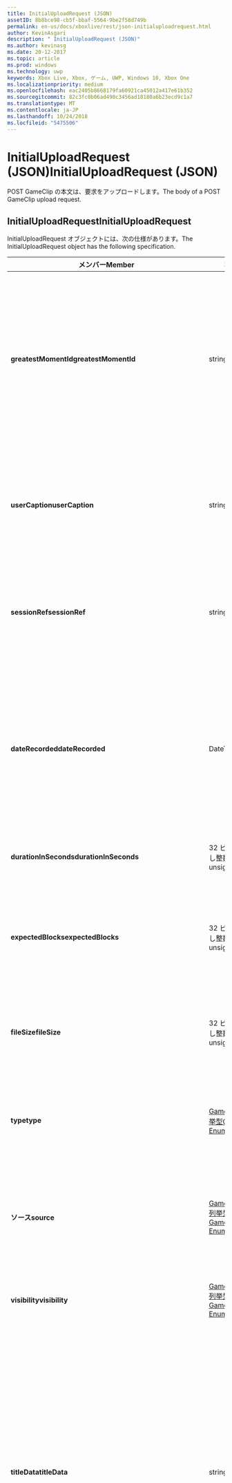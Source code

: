 ```yaml
---
title: InitialUploadRequest (JSON)
assetID: 8b8bce98-cb5f-bbaf-5564-9be2f58d749b
permalink: en-us/docs/xboxlive/rest/json-initialuploadrequest.html
author: KevinAsgari
description: " InitialUploadRequest (JSON)"
ms.author: kevinasg
ms.date: 20-12-2017
ms.topic: article
ms.prod: windows
ms.technology: uwp
keywords: Xbox Live, Xbox, ゲーム, UWP, Windows 10, Xbox One
ms.localizationpriority: medium
ms.openlocfilehash: eac2405b8668179fa60921ca45012a417e61b352
ms.sourcegitcommit: 82c3fc0b06ad490c3456ad18180a6b23ecd9c1a7
ms.translationtype: MT
ms.contentlocale: ja-JP
ms.lasthandoff: 10/24/2018
ms.locfileid: "5475506"
---
```

# <a name="initialuploadrequest-json"></a><span data-ttu-id="aa84c-104">InitialUploadRequest (JSON)</span><span class="sxs-lookup"><span data-stu-id="aa84c-104">InitialUploadRequest (JSON)</span></span>
<span data-ttu-id="aa84c-105">POST GameClip の本文は、要求をアップロードします。</span><span class="sxs-lookup"><span data-stu-id="aa84c-105">The body of a POST GameClip upload request.</span></span> 
<a id="ID4EN"></a>

 
## <a name="initialuploadrequest"></a><span data-ttu-id="aa84c-106">InitialUploadRequest</span><span class="sxs-lookup"><span data-stu-id="aa84c-106">InitialUploadRequest</span></span>
 
<span data-ttu-id="aa84c-107">InitialUploadRequest オブジェクトには、次の仕様があります。</span><span class="sxs-lookup"><span data-stu-id="aa84c-107">The InitialUploadRequest object has the following specification.</span></span>
 
| <span data-ttu-id="aa84c-108">メンバー</span><span class="sxs-lookup"><span data-stu-id="aa84c-108">Member</span></span>| <span data-ttu-id="aa84c-109">種類</span><span class="sxs-lookup"><span data-stu-id="aa84c-109">Type</span></span>| <span data-ttu-id="aa84c-110">説明</span><span class="sxs-lookup"><span data-stu-id="aa84c-110">Description</span></span>| 
| --- | --- | --- | 
| <b><span data-ttu-id="aa84c-111">greatestMomentId</span><span class="sxs-lookup"><span data-stu-id="aa84c-111">greatestMomentId</span></span></b>| <span data-ttu-id="aa84c-112">string</span><span class="sxs-lookup"><span data-stu-id="aa84c-112">string</span></span>| <span data-ttu-id="aa84c-113">文字列は、テキストのクリップの名として使用する ID。</span><span class="sxs-lookup"><span data-stu-id="aa84c-113">The string ID for the text to use as the name for the clip.</span></span> <span data-ttu-id="aa84c-114">これの管理し、タイトルの開発者によってタイトルの構成ファイル内のローカライズされました。</span><span class="sxs-lookup"><span data-stu-id="aa84c-114">This is managed and localized in the config file for the title by the developer of the title.</span></span>| 
| <b><span data-ttu-id="aa84c-115">userCaption</span><span class="sxs-lookup"><span data-stu-id="aa84c-115">userCaption</span></span></b>| <span data-ttu-id="aa84c-116">string</span><span class="sxs-lookup"><span data-stu-id="aa84c-116">string</span></span>| <span data-ttu-id="aa84c-117">省略可能。</span><span class="sxs-lookup"><span data-stu-id="aa84c-117">Optional.</span></span> <span data-ttu-id="aa84c-118">ユーザーが入力したの代替名最大 250 文字の最大長のゲーム クリップされます。</span><span class="sxs-lookup"><span data-stu-id="aa84c-118">Alternate user-entered name for game clip up to a maximum length of 250 characters.</span></span>| 
| <b><span data-ttu-id="aa84c-119">sessionRef</span><span class="sxs-lookup"><span data-stu-id="aa84c-119">sessionRef</span></span></b>| <span data-ttu-id="aa84c-120">string</span><span class="sxs-lookup"><span data-stu-id="aa84c-120">string</span></span>| <span data-ttu-id="aa84c-121">省略可能。</span><span class="sxs-lookup"><span data-stu-id="aa84c-121">Optional.</span></span> <span data-ttu-id="aa84c-122">レコーディングの実行中になるゲーム セッションの参照です。</span><span class="sxs-lookup"><span data-stu-id="aa84c-122">Game session reference during which the recording was done.</span></span>| 
| <b><span data-ttu-id="aa84c-123">dateRecorded</span><span class="sxs-lookup"><span data-stu-id="aa84c-123">dateRecorded</span></span></b>| <span data-ttu-id="aa84c-124">DateTime</span><span class="sxs-lookup"><span data-stu-id="aa84c-124">DateTime</span></span>| <span data-ttu-id="aa84c-125">UTC で、レコーディングを開始した時刻。</span><span class="sxs-lookup"><span data-stu-id="aa84c-125">The time the recording was started, in UTC.</span></span> <span data-ttu-id="aa84c-126">ISO 8601 形式の文字列としてマーシャ リング (詳細については、<a href="http://www.w3.org/TR/NOTE-datetime">日付と時刻の形式</a>を参照) の書式を設定します。</span><span class="sxs-lookup"><span data-stu-id="aa84c-126">Marshalled as a string in ISO 8601 format (see <a href="http://www.w3.org/TR/NOTE-datetime">Date and Time Formats</a> for more information).</span></span>| 
| <b><span data-ttu-id="aa84c-127">durationInSeconds</span><span class="sxs-lookup"><span data-stu-id="aa84c-127">durationInSeconds</span></span></b>| <span data-ttu-id="aa84c-128">32 ビットの符号なし整数</span><span class="sxs-lookup"><span data-stu-id="aa84c-128">32-bit unsigned integer</span></span>| <span data-ttu-id="aa84c-129">秒単位でのクリップの長さ。</span><span class="sxs-lookup"><span data-stu-id="aa84c-129">The length of the clip in seconds.</span></span>| 
| <b><span data-ttu-id="aa84c-130">expectedBlocks</span><span class="sxs-lookup"><span data-stu-id="aa84c-130">expectedBlocks</span></span></b>| <span data-ttu-id="aa84c-131">32 ビットの符号なし整数</span><span class="sxs-lookup"><span data-stu-id="aa84c-131">32-bit unsigned integer</span></span>| <span data-ttu-id="aa84c-132">省略可能。</span><span class="sxs-lookup"><span data-stu-id="aa84c-132">Optional.</span></span> <span data-ttu-id="aa84c-133">ファイルを分類するブロックの数。</span><span class="sxs-lookup"><span data-stu-id="aa84c-133">Number of blocks into which file will be divided.</span></span> <span data-ttu-id="aa84c-134">省略ファイルは、1 つの要求で送信されます。</span><span class="sxs-lookup"><span data-stu-id="aa84c-134">Omit if file will be transmitted in a single request.</span></span>| 
| <b><span data-ttu-id="aa84c-135">fileSize</span><span class="sxs-lookup"><span data-stu-id="aa84c-135">fileSize</span></span></b>| <span data-ttu-id="aa84c-136">32 ビットの符号なし整数</span><span class="sxs-lookup"><span data-stu-id="aa84c-136">32-bit unsigned integer</span></span>| <span data-ttu-id="aa84c-137">ファイル サイズのアップロードされるビデオのバイト数。</span><span class="sxs-lookup"><span data-stu-id="aa84c-137">File size in bytes of the video that will be uploaded.</span></span>| 
| <b><span data-ttu-id="aa84c-138">type</span><span class="sxs-lookup"><span data-stu-id="aa84c-138">type</span></span></b>| [<span data-ttu-id="aa84c-139">GameClipType 列挙型</span><span class="sxs-lookup"><span data-stu-id="aa84c-139">GameClipType Enumeration</span></span>](../enums/gvr-enum-gamecliptypes.md)| <span data-ttu-id="aa84c-140">コンマ区切りで列挙型の文字列値としてマーシャ リング、クリップの種類です。</span><span class="sxs-lookup"><span data-stu-id="aa84c-140">The type of clip, marshaled as a string value of the enumeration that is comma-delimited.</span></span>| 
| <b><span data-ttu-id="aa84c-141">ソース</span><span class="sxs-lookup"><span data-stu-id="aa84c-141">source</span></span></b>| [<span data-ttu-id="aa84c-142">GameClipSource 列挙型</span><span class="sxs-lookup"><span data-stu-id="aa84c-142">GameClipSource Enumeration</span></span>](../enums/gvr-enum-gameclipsource.md)| <span data-ttu-id="aa84c-143">クリップの元の指定、列挙体の文字列値としてマーシャ リングします。</span><span class="sxs-lookup"><span data-stu-id="aa84c-143">Specifies how the clip was sourced, marshaled as a string value of the enumeration.</span></span>| 
| <b><span data-ttu-id="aa84c-144">visibility</span><span class="sxs-lookup"><span data-stu-id="aa84c-144">visibility</span></span></b>| [<span data-ttu-id="aa84c-145">GameClipVisibility 列挙型</span><span class="sxs-lookup"><span data-stu-id="aa84c-145">GameClipVisibility Enumeration</span></span>](../enums/gvr-enum-gameclipvisibility.md)| <span data-ttu-id="aa84c-146">システムの公開後に、ゲーム クリップの可視性を指定します。</span><span class="sxs-lookup"><span data-stu-id="aa84c-146">Specifies the visibility of the game clip once it is published in the system.</span></span>| 
| <b><span data-ttu-id="aa84c-147">titleData</span><span class="sxs-lookup"><span data-stu-id="aa84c-147">titleData</span></span></b>| <span data-ttu-id="aa84c-148">string</span><span class="sxs-lookup"><span data-stu-id="aa84c-148">string</span></span>| <span data-ttu-id="aa84c-149">省略可能。</span><span class="sxs-lookup"><span data-stu-id="aa84c-149">Optional.</span></span> <span data-ttu-id="aa84c-150">このクリップに関連付けられているタイトル固有のプロパティのプロパティ バッグです。</span><span class="sxs-lookup"><span data-stu-id="aa84c-150">Property bag for title-specific properties associated with this clip.</span></span> <span data-ttu-id="aa84c-151">格納され、として返された-です。</span><span class="sxs-lookup"><span data-stu-id="aa84c-151">Stored and returned as-is.</span></span> <span data-ttu-id="aa84c-152">タイトル デベロッパーは、クリップに関するメタデータを保持するため、このフィールドを使用できます。</span><span class="sxs-lookup"><span data-stu-id="aa84c-152">Title developers can use this field to persist their own metadata about a clip.</span></span>| 
| <b><span data-ttu-id="aa84c-153">titleData</span><span class="sxs-lookup"><span data-stu-id="aa84c-153">titleData</span></span></b>| <span data-ttu-id="aa84c-154">string</span><span class="sxs-lookup"><span data-stu-id="aa84c-154">string</span></span>| <span data-ttu-id="aa84c-155">省略可能。</span><span class="sxs-lookup"><span data-stu-id="aa84c-155">Optional.</span></span> <span data-ttu-id="aa84c-156">このクリップに関連付けられているコンソールに固有のプロパティのプロパティ バッグです。</span><span class="sxs-lookup"><span data-stu-id="aa84c-156">Property bag for console-specific properties associated with this clip.</span></span> <span data-ttu-id="aa84c-157">格納され、として返された-です。</span><span class="sxs-lookup"><span data-stu-id="aa84c-157">Stored and returned as-is.</span></span> <span data-ttu-id="aa84c-158">本体のプラットフォームでは、クリップに関するメタデータを保持するため、このフィールドを使用できます。</span><span class="sxs-lookup"><span data-stu-id="aa84c-158">Console Platform can use this field to persist their own metadata about a clip.</span></span>| 
| <b><span data-ttu-id="aa84c-159">systemProperties</span><span class="sxs-lookup"><span data-stu-id="aa84c-159">systemProperties</span></span></b>| <span data-ttu-id="aa84c-160">string</span><span class="sxs-lookup"><span data-stu-id="aa84c-160">string</span></span>| <span data-ttu-id="aa84c-161">省略可能。</span><span class="sxs-lookup"><span data-stu-id="aa84c-161">Optional.</span></span> <span data-ttu-id="aa84c-162">このクリップに関連付けられているコンソールに固有のプロパティのプロパティ バッグです。</span><span class="sxs-lookup"><span data-stu-id="aa84c-162">Property bag for console-specific properties associated with this clip.</span></span> <span data-ttu-id="aa84c-163">格納され、として返されます。</span><span class="sxs-lookup"><span data-stu-id="aa84c-163">Stored and returned as is.</span></span> <span data-ttu-id="aa84c-164">本体のプラットフォームでは、クリップに関するメタデータを保持するため、このフィールドを使用できます。</span><span class="sxs-lookup"><span data-stu-id="aa84c-164">Console Platform can use this field to persist their own metadata about a clip.</span></span>| 
| <b><span data-ttu-id="aa84c-165">usersInSession</span><span class="sxs-lookup"><span data-stu-id="aa84c-165">usersInSession</span></span></b>| <span data-ttu-id="aa84c-166">文字列の配列</span><span class="sxs-lookup"><span data-stu-id="aa84c-166">array of string</span></span>| <span data-ttu-id="aa84c-167">省略可能。</span><span class="sxs-lookup"><span data-stu-id="aa84c-167">Optional.</span></span> <span data-ttu-id="aa84c-168">現在のセッション内のユーザーの一覧。</span><span class="sxs-lookup"><span data-stu-id="aa84c-168">A list of the users in the current session.</span></span>| 
| <b><span data-ttu-id="aa84c-169">thumbnailSource</span><span class="sxs-lookup"><span data-stu-id="aa84c-169">thumbnailSource</span></span></b>| [<span data-ttu-id="aa84c-170">ThumbnailSource 列挙型</span><span class="sxs-lookup"><span data-stu-id="aa84c-170">ThumbnailSource Enumeration</span></span>](../enums/gvr-enum-thumbnailsource.md)| <span data-ttu-id="aa84c-171">省略可能。</span><span class="sxs-lookup"><span data-stu-id="aa84c-171">Optional.</span></span> <span data-ttu-id="aa84c-172">サムネイルのソース。</span><span class="sxs-lookup"><span data-stu-id="aa84c-172">The source of the thumbnail.</span></span>| 
| <b><span data-ttu-id="aa84c-173">thumbnailOffsetMillseconds</span><span class="sxs-lookup"><span data-stu-id="aa84c-173">thumbnailOffsetMillseconds</span></span></b>| <span data-ttu-id="aa84c-174">32 ビット符号付き整数</span><span class="sxs-lookup"><span data-stu-id="aa84c-174">32-bit signed integer</span></span>| <span data-ttu-id="aa84c-175">生成されたオフセットのサムネイルを (ミリ秒単位) のオフセットを指定します。</span><span class="sxs-lookup"><span data-stu-id="aa84c-175">Specifies the offset (in milliseconds) for offset generated thumbnails.</span></span> <span data-ttu-id="aa84c-176"><b>ThumbnailSource</b>をオフセットを設定するときに指定だけです。</span><span class="sxs-lookup"><span data-stu-id="aa84c-176">Only specified when <b>thumbnailSource</b> is set to Offset.</span></span>| 
| <b><span data-ttu-id="aa84c-177">savedByUser</span><span class="sxs-lookup"><span data-stu-id="aa84c-177">savedByUser</span></span></b>| <span data-ttu-id="aa84c-178">ブール値</span><span class="sxs-lookup"><span data-stu-id="aa84c-178">Boolean value</span></span>| <span data-ttu-id="aa84c-179">省略可能。</span><span class="sxs-lookup"><span data-stu-id="aa84c-179">Optional.</span></span> <span data-ttu-id="aa84c-180">FIFO 記憶域ではなく、ユーザーのクォータに保存するクリップを設定します。</span><span class="sxs-lookup"><span data-stu-id="aa84c-180">Sets the clip to be saved to the user's quota instead of FIFO storage.</span></span> <span data-ttu-id="aa84c-181">既定値は false です。</span><span class="sxs-lookup"><span data-stu-id="aa84c-181">Defaults to false.</span></span>| 
  
<a id="ID4ERH"></a>

 
## <a name="sample-json-syntax"></a><span data-ttu-id="aa84c-182">JSON 構文の例</span><span class="sxs-lookup"><span data-stu-id="aa84c-182">Sample JSON syntax</span></span>
 

```json
{
   "greatestMomentId": "123abc",
   "userCaption": "OMG Look at this!",
   "sessionRef": "4587552a-a5ad-4c4c-a787-5bc5af70e4c9",
   "dateRecorded": "2012-12-23T11:08:08Z",
   "durationInSeconds": 27,
   "expectedBlocks": 7,
   "fileSize": 1234567,
   "type": "MagicMoment, Achievement",
   "source": "Console",
   "visibility": "Default",
   "titleData": "{ 'Boss': 'The Invincible' }",
   "systemProperties": "{ 'Id': '123456', 'Location': 'C:\\videos\\123456.mp4' }",
   "thumbnailSource": "Offset",
   "thumbnailOffsetMillseconds": 20000,
   "savedByUser": false
 }
    
```

  
<a id="ID4E1H"></a>

 
## <a name="see-also"></a><span data-ttu-id="aa84c-183">関連項目</span><span class="sxs-lookup"><span data-stu-id="aa84c-183">See also</span></span>
 
<a id="ID4E3H"></a>

 
##### <a name="parent"></a><span data-ttu-id="aa84c-184">Parent</span><span class="sxs-lookup"><span data-stu-id="aa84c-184">Parent</span></span> 

[<span data-ttu-id="aa84c-185">JavaScript Object Notation (JSON) オブジェクト リファレンス</span><span class="sxs-lookup"><span data-stu-id="aa84c-185">JavaScript Object Notation (JSON) Object Reference</span></span>](atoc-xboxlivews-reference-json.md)

   